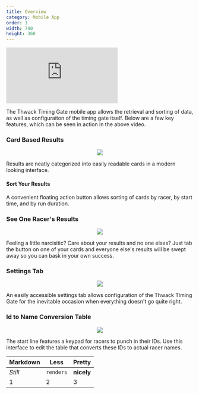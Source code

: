 ```yaml
---
title: Overview
category: Mobile App
order: 1
width: 740
height: 360
---
```


<div class="video_wrapper">
  <iframe src="https://www.youtube.com/embed/TYNzY31ogd4?rel=0&modestbranding=1&showinfo=0" frameborder="0" allowfullscreen></iframe>
</div>

The Thwack Timing Gate mobile app allows the retrieval and sorting of data, as well as configuraiton of the timing gate itself. Below are a few key features, which can be seen in action in the above video.

### Card Based Results
<p style="text-align: center;"><img src="/images/app/sortView.png" width={{ page.width }} height={{ page.height }}/></p>

Results are neatly categorized into easily readable cards in a modern looking interface.

#### Sort Your Results
A convenient floating action button allows sorting of cards by racer, by start time, and by run duration.

### See One Racer's Results
<p style="text-align: center;"><img src="/images/app/oneRacerView.png" width={{ page.width }} height={{ page.height }}/></p>

Feeling a little narcisitic? Care about your results and no one elses? Just tab the button on one of your cards and everyone else's results will be swept away so you can bask in your own success.

### Settings Tab
<p style="text-align: center;"><img src="/images/app/settingsView.png" width={{ page.width }} height={{ page.height }}/></p>

An easily accessible settings tab allows configuration of the Thwack Timing Gate for the inevitable occasion when everything doesn't go quite right.

### Id to Name Conversion Table
<p style="text-align: center;"><img src="/images/app/idToNameTable.png" width={{ page.width }} height={{ page.height }}/></p>

The start line features a keypad for racers to punch in their IDs. Use this interface to edit the table that converts these IDs to actual racer names.

Markdown | Less | Pretty
--- | --- | ---
*Still* | `renders` | **nicely**
1 | 2 | 3